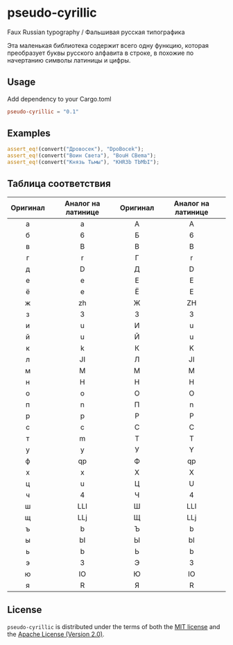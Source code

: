 # pseudo-cyrillic
Faux Russian typography / Фальшивая русская типографика

Эта маленькая библиотека содержит всего одну функцию, 
которая преобразует буквы русского алфавита в строке, 
в похожие по начертанию символы латиницы и цифры.

## Usage
Add dependency to your Cargo.toml
```toml
pseudo-cyrillic = "0.1"
```

## Examples
```rust
assert_eq!(convert("Дровосек"), "DpoBocek");
assert_eq!(convert("Воин Света"), "BouH CBema");
assert_eq!(convert("Князь Тьмы"), "KHR3b TbMbI");
```

## Таблица соответствия
Оригинал|Аналог на латинице|Оригинал|Аналог на латинице
:---:|:---:|:---:|:---:
а|a|А|A
б|6|Б|6
в|B|В|B
г|r|Г|r
д|D|Д|D
е|e|Е|E
ё|e|Ё|E
ж|zh|Ж|ZH
з|3|З|3
и|u|И|u
й|u|Й|u
к|k|К|K
л|JI|Л|JI
м|M|М|M
н|H|Н|H
о|o|О|O
п|n|П|n
р|p|Р|P
с|c|С|C
т|m|Т|T
у|y|У|Y
ф|qp|Ф|qp
х|x|Х|X
ц|u|Ц|U
ч|4|Ч|4
ш|LLI|Ш|LLI
щ|LLj|Щ|LLj
ъ|b|Ъ|b
ы|bI|Ы|bI
ь|b|Ь|b
э|3|Э|3
ю|IO|Ю|IO
я|R|Я|R


## License
`pseudo-cyrillic` is distributed under the terms of both the [MIT license](LICENSE-MIT) and the [Apache License (Version 2.0)](LICENSE-APACHE).